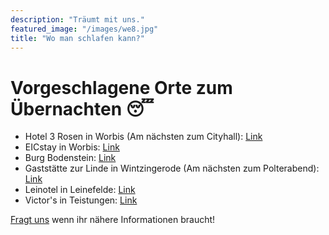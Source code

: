 ```yaml
---
description: "Träumt mit uns."
featured_image: "/images/we8.jpg"
title: "Wo man schlafen kann?"
---
```



# Vorgeschlagene Orte zum Übernachten :sleeping:

- Hotel 3 Rosen in Worbis (Am nächsten zum Cityhall): [Link](https://www.3rosen.de/)
- EICstay in Worbis: [Link](https://www.booking.com/hotel/de/work-amp-sleep-boardinghouse.de.html?aid=301584&label=worbis-UNbdK4vAzbaDS5xD1vijdgS388170903546%3Apl%3Ata%3Ap12%3Ap2260.000%3Aac%3Aap%3Aneg%3Afi%3Atiaud-146342138710%3Akwd-18917110381%3Alp9061157%3Ali%3Adec%3Adm%3Appccp%3DUmFuZG9tSVYkc2RlIyh9YUNMGHk8cZwooeZEiCfXj4k&sid=fdf08eadac928d25200edb0d4f5c20f1&dest_id=-1890907;dest_type=city;dist=0;group_adults=2;group_children=0;hapos=1;hpos=1;no_rooms=1;req_adults=2;req_children=0;room1=A%2CA;sb_price_type=total;sr_order=popularity;srepoch=1678024571;srpvid=1f8e61fc064101ea;type=total;ucfs=1&#map_closed)
- Burg Bodenstein: [Link](https://www.burg-bodenstein.de/uebernachten-urlaub-burg/)
- Gaststätte zur Linde in Wintzingerode (Am nächsten zum Polterabend): [Link](https://www.leinefelde-worbis.de/tourismusfreizeit/ueber-nacht/pensionen-gasthoefe/gasthof-pension-zur-linde-wintzingerode/)
- Leinotel in Leinefelde: [Link](https://www.booking.com/hotel/de/leinotel.de.html?aid=301584&label=worbis-UNbdK4vAzbaDS5xD1vijdgS388170903546%3Apl%3Ata%3Ap12%3Ap2260.000%3Aac%3Aap%3Aneg%3Afi%3Atiaud-146342138710%3Akwd-18917110381%3Alp9061157%3Ali%3Adec%3Adm%3Appccp%3DUmFuZG9tSVYkc2RlIyh9YUNMGHk8cZwooeZEiCfXj4k&sid=fdf08eadac928d25200edb0d4f5c20f1&dest_id=-1890907;dest_type=city;dist=0;group_adults=2;group_children=0;hapos=12;hpos=12;no_rooms=1;req_adults=2;req_children=0;room1=A%2CA;sb_price_type=total;sr_order=popularity;srepoch=1678024571;srpvid=1f8e61fc064101ea;type=total;ucfs=1&#hotelTmpl)
- Victor's in Teistungen: [Link](https://www.booking.com/hotel/de/victor-s-residenz.de.html?aid=301584&label=worbis-UNbdK4vAzbaDS5xD1vijdgS388170903546%3Apl%3Ata%3Ap12%3Ap2260.000%3Aac%3Aap%3Aneg%3Afi%3Atiaud-146342138710%3Akwd-18917110381%3Alp9061157%3Ali%3Adec%3Adm%3Appccp%3DUmFuZG9tSVYkc2RlIyh9YUNMGHk8cZwooeZEiCfXj4k&sid=fdf08eadac928d25200edb0d4f5c20f1&dest_id=-1890907;dest_type=city;dist=0;group_adults=2;group_children=0;hapos=23;hpos=23;no_rooms=1;req_adults=2;req_children=0;room1=A%2CA;sb_price_type=total;sr_order=popularity;srepoch=1678024571;srpvid=1f8e61fc064101ea;type=total;ucfs=1&#hotelTmpl)  

[Fragt uns](/contact) wenn ihr nähere Informationen braucht!
